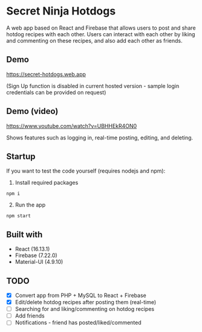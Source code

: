 # Secret Ninja Hotdogs
A web app based on React and Firebase that allows users to post and share hotdog recipes with each other. Users can interact with each other by liking and commenting on these recipes, and also add each other as friends.

## Demo
https://secret-hotdogs.web.app 

(Sign Up function is disabled in current hosted version - sample login credentials can be provided on request)

## Demo (video)
https://www.youtube.com/watch?v=UBHHEkR4ON0

Shows features such as logging in, real-time posting, editing, and deleting.

## Startup
If you want to test the code yourself (requires nodejs and npm):
1. Install required packages
```
npm i
```
2. Run the app
```
npm start
```

## Built with
- React       (16.13.1)
- Firebase    (7.22.0)
- Material-UI (4.9.10)

## TODO
- [x] Convert app from PHP + MySQL to React + Firebase
- [x] Edit/delete hotdog recipes after posting them (real-time)
- [ ] Searching for and liking/commenting on hotdog recipes
- [ ] Add friends
- [ ] Notifications - friend has posted/liked/commented
